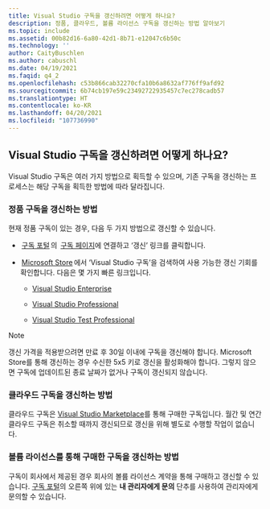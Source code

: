 ```yaml
---
title: Visual Studio 구독을 갱신하려면 어떻게 하나요?
description: 정품, 클라우드, 볼륨 라이선스 구독을 갱신하는 방법 알아보기
ms.topic: include
ms.assetid: 00b82d16-6a80-42d1-8b71-e12047c6b50c
ms.technology: ''
author: CaityBuschlen
ms.author: cabuschl
ms.date: 04/19/2021
ms.faqid: q4_2
ms.openlocfilehash: c53b866cab32270cfa10b6a8632af776ff9afd92
ms.sourcegitcommit: 6b74cb197e59c23492722935457c7ec278cadb57
ms.translationtype: HT
ms.contentlocale: ko-KR
ms.lasthandoff: 04/20/2021
ms.locfileid: "107736990"
---
```

## <a name="how-do-i-renew-visual-studio-subscriptions"></a>Visual Studio 구독을 갱신하려면 어떻게 하나요? 

Visual Studio 구독은 여러 가지 방법으로 획득할 수 있으며, 기존 구독을 갱신하는 프로세스는 해당 구독을 획득한 방법에 따라 달라집니다.

### <a name="how-to-renew-retail-subscriptions"></a>정품 구독을 갱신하는 방법 

현재 정품 구독이 있는 경우, 다음 두 가지 방법으로 갱신할 수 있습니다. 

-  [구독 포털](https://my.visualstudio.com/benefits) 의  [구독 페이지](https://my.visualstudio.com/subscriptions)에 연결하고 ‘갱신’ 링크를 클릭합니다. 
-  [Microsoft Store](https://www.microsoft.com/store) 에서 ‘Visual Studio 구독’을 검색하여 사용 가능한 갱신 기회를 확인합니다. 다음은 몇 가지 빠른 링크입니다. 


    - [Visual Studio Enterprise](https://www.microsoft.com/p/visual-studio-enterprise-subscription/dg7gmgf0dst4?activetab=pivot%3aoverviewtab) 

    - [Visual Studio Professional](https://www.microsoft.com/p/visual-studio-professional-subscription/dg7gmgf0dst3?activetab=pivot%3aoverviewtab)

    - [Visual Studio Test Professional](https://www.microsoft.com/p/visual-studio-test-professional-subscription/dg7gmgf0dst6?activetab=pivot%3aoverviewtab) 

> [!Note]
> 갱신 가격을 적용받으려면 만료 후 30일 이내에 구독을 갱신해야 합니다. Microsoft Store를 통해 갱신하는 경우 수신한 5x5 키로 갱신을 활성화해야 합니다. 그렇지 않으면 구독에 업데이트된 종료 날짜가 없거나 구독이 갱신되지 않습니다.

### <a name="how-to-renew-cloud-subscriptions"></a>클라우드 구독을 갱신하는 방법
클라우드 구독은 [Visual Studio Marketplace](https://marketplace.visualstudio.com/)를 통해 구매한 구독입니다.  월간 및 연간 클라우드 구독은 취소할 때까지 갱신되므로 갱신을 위해 별도로 수행할 작업이 없습니다.

### <a name="how-to-renew-subscriptions-purchased-through-volume-licensing"></a>볼륨 라이선스를 통해 구매한 구독을 갱신하는 방법
구독이 회사에서 제공된 경우 회사의 볼륨 라이선스 계약을 통해 구매하고 갱신할 수 있습니다.  [구독 포털](https://my.visualstudio.com/benefits)의 오른쪽 위에 있는 **내 관리자에게 문의** 단추를 사용하여 관리자에게 문의할 수 있습니다.

